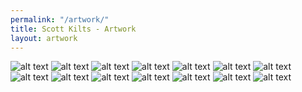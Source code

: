 ```yaml
---
permalink: "/artwork/"
title: Scott Kilts - Artwork
layout: artwork
---
```

<!-- <div class="home">
	<p class="hi" style="line-height: 5rem !important;">coming soon</p>
</div> -->

![alt text](https://placehold.it/250x250 "Artwork 01")
![alt text](https://placehold.it/250x250 "Artwork 02")
![alt text](https://placehold.it/250x250 "Artwork 03")
![alt text](https://placehold.it/250x250 "Artwork 04")
![alt text](https://placehold.it/250x250 "Artwork 05")
![alt text](https://placehold.it/250x250 "Artwork 06")
![alt text](https://placehold.it/250x250 "Artwork 07")
![alt text](https://placehold.it/250x250 "Artwork 08")
![alt text](https://placehold.it/250x250 "Artwork 09")
![alt text](https://placehold.it/250x250 "Artwork 10")
![alt text](https://placehold.it/250x250 "Artwork 11")
![alt text](https://placehold.it/250x250 "Artwork 12")
![alt text](https://placehold.it/250x250 "Artwork 13")
![alt text](https://placehold.it/250x250 "Artwork 14")
